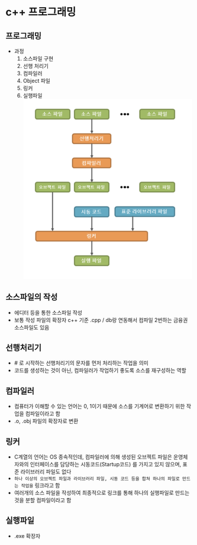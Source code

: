 # c++ 프로그래밍

## 프로그래밍

- 과정
  1. 소스파일 구현
  2. 선행 처리기
  3. 컴파일러
  4. Object 파일
  5. 링커
  6. 실행파일
     <img src='images/2022-05-29-10-01-55.png' />

## 소스파일의 작성

- 에디터 등을 통한 소스파일 작성
- 보통 작성 파일의 확장자 c++ 기준 .cpp / db랑 연동해서 컴파일 2번하는 금융권 소스파일도 있음

## 선행처리기

- \# 로 시작하는 선행처리기의 문자를 먼저 처리하는 작업을 의미
- 코드를 생성하는 것이 아닌, 컴파일러가 작업하기 좋도록 소스를 재구성하는 역할

## 컴파일러

- 컴퓨터가 이해할 수 있는 언어는 0, 1이기 때문에 소스를 기계어로 변환하기 위한 작업을 컴파일이라고 함
- .o, .obj 파일의 확장자로 변환

## 링커

- C계열의 언어는 OS 종속적인데, 컴파일러에 의해 생성된 오브젝트 파일은 운영체자와의 인터페이스를 담당하는 시동코드(Startup코드) 를 가지고 있지 않으며, 표준 라이브러리 파일도 없다
- `하나 이상의 오브젝트 파일과 라이브러리 파일, 시동 코드 등을 합쳐 하나의 파일로 만드는 작업을` 링크라고 함
- 여러개의 소스 파일을 작성하여 최종적으로 링크를 통해 하나의 실행파일로 만드는 것을 분할 컴파일이라고 함

## 실행파일

- .exe 확장자
